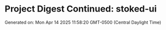 # Project Digest Continued: stoked-ui
Generated on: Mon Apr 14 2025 11:58:20 GMT-0500 (Central Daylight Time)

